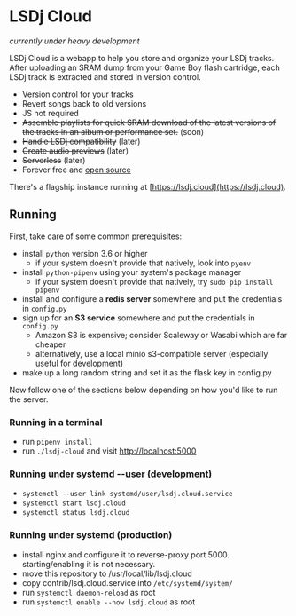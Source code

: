 # LSDj Cloud

_currently under heavy development_

LSDj Cloud is a webapp to help you store and organize your LSDj tracks. After uploading an SRAM dump from your Game Boy flash cartridge, each LSDj track is extracted and stored in version control.

  - Version control for your tracks
  - Revert songs back to old versions
  - JS not required
  - ~~Assemble playlists for quick SRAM download of the latest versions of the tracks in an album or performance set.~~ (soon)
  - ~~Handle LSDj compatibility~~ (later)
  - ~~Create audio previews~~ (later)
  - ~~Serverless~~ (later)
  - Forever free and [open source](https://github.com/qguv/lsdj-cloud)

There's a flagship instance running at [https://lsdj.cloud](https://lsdj.cloud).

## Running

First, take care of some common prerequisites:

  - install `python` version 3.6 or higher
    - if your system doesn't provide that natively, look into `pyenv`
  - install `python-pipenv` using your system's package manager
    - if your system doesn't provide that natively, try `sudo pip install pipenv`
  - install and configure a **redis server** somewhere and put the credentials in `config.py`
  - sign up for an **S3 service** somewhere and put the credentials in `config.py`
    - Amazon S3 is expensive; consider Scaleway or Wasabi which are far cheaper
    - alternatively, use a local minio s3-compatible server (especially useful for development)
  - make up a long random string and set it as the flask key in config.py

Now follow one of the sections below depending on how you'd like to run the server.

### Running in a terminal

  - run `pipenv install`
  - run `./lsdj-cloud` and visit [http://localhost:5000](http://localhost:5000)

### Running under systemd --user (development)

  - `systemctl --user link systemd/user/lsdj.cloud.service`
  - `systemctl start lsdj.cloud`
  - `systemctl status lsdj.cloud`

### Running under systemd (production)

  - install nginx and configure it to reverse-proxy port 5000. starting/enabling it is not necessary.
  - move this repository to /usr/local/lib/lsdj.cloud
  - copy contrib/lsdj.cloud.service into `/etc/systemd/system/`
  - run `systemctl daemon-reload` as root
  - run `systemctl enable --now lsdj.cloud` as root
